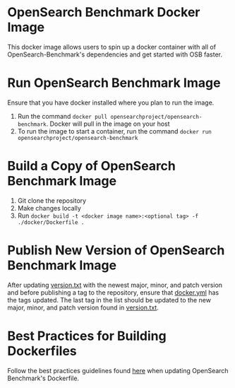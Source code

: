 # OpenSearch Benchmark Docker Image

This docker image allows users to spin up a docker container with all of OpenSearch-Benchmark's dependencies and get started with OSB faster.

# Run OpenSearch Benchmark Image
Ensure that you have docker installed where you plan to run the image.
1. Run the command `docker pull opensearchproject/opensearch-benchmark`. Docker will pull in the image on your host
2. To run the image to start a container, run the command `docker run opensearchproject/opensearch-benchmark`

# Build a Copy of OpenSearch Benchmark Image
1. Git clone the repository
2. Make changes locally
3. Run `docker build -t <docker image name>:<optional tag> -f ./docker/Dockerfile .`

# Publish New Version of OpenSearch Benchmark Image
After updating [version.txt](../version.txt) with the newest major, minor, and patch version and before publishing a tag to the repository, ensure that [docker.yml](../.github/workflows/docker.yml) has the tags updated. The last tag in the list should be updated to the new major, minor, and patch version found in [version.txt](../version.txt).

# Best Practices for Building Dockerfiles
Follow the best practices guidelines found [here](https://docs.docker.com/develop/develop-images/dockerfile_best-practices/) when updating OpenSearch Benchmark's Dockerfile.